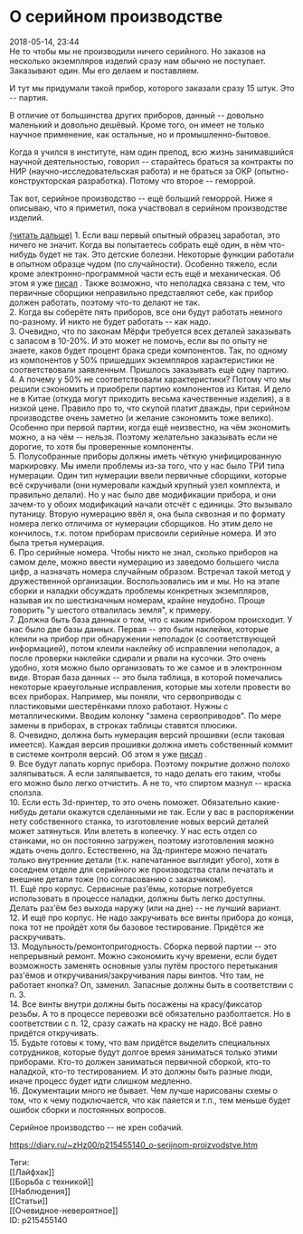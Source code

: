 О серийном производстве
========================

   
 2018-05-14, 23:44   
  Не то чтобы мы не производили ничего серийного. Но заказов на несколько экземпляров изделий сразу нам обычно не поступает. Заказывают один. Мы его делаем и поставляем.   
   
 И тут мы придумали такой прибор, которого заказали сразу 15 штук. Это -- партия.   
   
 В отличие от большинства других приборов, данный -- довольно маленький и довольно дешёвый. Кроме того, он имеет не только научное применение, как остальные, но и промышленно-бытовое.   
   
 Когда я учился в институте, нам один препод, всю жизнь занимавшийся научной деятельностью, говорил -- старайтесь браться за контракты по НИР (научно-исследовательская работа) и не браться за ОКР (опытно-конструкторская разработка). Потому что второе -- геморрой.   
   
 Так вот, серийное производство -- ещё больший геморрой. Ниже я описываю, что я приметил, пока участвовал в серийном производстве изделий.   
   
  [(читать дальше)](https://zHz00.diary.ru/p215455140.htm?index=1#linkmore215455140m1)    1. Если ваш первый опытный образец заработал, это ничего не значит. Когда вы попытаетесь собрать ещё один, в нём что-нибудь будет не так. Это детские болезни. Некоторые функции работали в опытном образце чудом (по случайности). Особенно тяжело, если кроме электронно-программной части есть ещё и механическая. Об этом я уже  [писал](Программа,%20электроника%20и%20механика%20надёжность)  . Также возможно, что неполадка связана с тем, что первичные сборщики неправильно представляют себе, как прибор должен работать, поэтому что-то делают не так.   
 2. Когда вы соберёте пять приборов, все они будут работать немного по-разному. И никто не будет работать -- как надо.   
 3. Очевидно, что по законам Мёрфи требуется всех деталей заказывать с запасом в 10-20%. И это может не помочь, если вы по опыту не знаете, каков будет процент брака среди компонентов. Так, по одному из компонентов у 50% пришедших экземпляров характеристики не соответствовали заявленным. Пришлось заказывать ещё одну партию.   
 4. А почему у 50% не соответствовали характеристики? Потому что мы решили сэкономить и приобрели партию компонентов из Китая. И дело не в Китае (откуда могут приходить весьма качественные изделия), а в низкой цене. Правило про то, что скупой платит дважды, при серийном производстве очень заметно (и желание сэкономить тоже велико). Особенно при первой партии, когда ещё неизвестно, на чём экономить можно, а на чём -- нельзя. Поэтому желательно заказывать если не дорогие, то хотя бы проверенные компоненты.   
 5. Полусобранные приборы должны иметь чёткую унифицированную маркировку. Мы имели проблемы из-за того, что у нас было ТРИ типа нумерации. Один тип нумерации ввели первичные сборщики, которые всё скручивали (они нумеровали каждый крупный узел комплекта, и правильно делали). Но у нас было две модификации прибора, и они зачем-то у обоих модификаций начали отсчёт с единицы. Это вызывало путаницу. Вторую нумерацию ввёл я, она была сквозная и по формату номера легко отличима от нумерации сборщиков. Но этим дело не кончилось, т.к. потом приборам присвоили серийные номера. И это была третья нумерация.   
 6. Про серийные номера. Чтобы никто не знал, сколько приборов на самом деле, можно ввести нумерацию из заведомо большего числа цифр, а назначать номера случайным образом. Встречал такой метод у дружественной организации. Воспользовались им и мы. Но на этапе сборки и наладки обсуждать проблемы конкретных экземпляров, называя их по шестизначным номерам, крайне неудобно. Проще говорить "у шестого отвалилась земля", к примеру.   
 7. Должна быть база данных о том, что с каким прибором происходит. У нас было две базы данных. Первая -- это были наклейки, которые клеили на прибор при обнаружении неполадок (с соответствующей информацией), потом клеили наклейку об исправлении неполадок, а после проверки наклейки сдирали и рвали на кусочки. Это очень удобно, хотя можно было организовать то же самое и в электронном виде. Вторая база данных -- это была таблица, в которой помечались некоторые краеугольные исправления, которые мы хотели провести во всех приборах. Например, мы поняли, что сервоприводы с пластиковыми шестерёнками плохо работают. Нужны с металлическими. Вводим колонку "замена сервоприводов". По мере замены в приборах, в строках таблицы ставятся плюсики.   
 8. Очевидно, должна быть нумерация версий прошивки (если таковая имеется). Каждая версия прошивки должна иметь собственный коммит в системе контроля версий. Об этом я уже  [писал](О%20версионности)  .   
 9. Все будут лапать корпус прибора. Поэтому покрытие должно полохо заляпываться. А если заляпывается, то надо делать его таким, чтобы его можно было легко отчистить. А не то, что спиртом мазнул -- краска сползла.   
 10. Если есть 3d-принтер, то это очень поможет. Обязательно какие-нибудь детали окажутся сделанными не так. Если у вас в распоряжении нету собственного станка, то изготовление новых версий деталей может затянуться. Или влететь в копеечку. У нас есть отдел со станками, но он постоянно загружен, поэтому изготовления можно ждать очень долго. Естественно, на 3д-принтере можно печатать только внутренние детали (т.к. напечатанное выглядит убого), хотя в соседнем отделе для серийного же производства стали печатать и внешние детали тоже (по согласованию с заказчиком).   
 11. Ещё про корпус. Сервисные раз'ёмы, которые потребуется использовать в процессе наладки, должны быть легко доступны. Делать раз'ём без выхода наружу (или на дне) -- не лучший вариант.   
 12. И ещё про корпус. Не надо закручивать все винты прибора до конца, пока тот не пройдёт хотя бы базовое тестирование. Придётся же раскручивать.   
 13. Модульность/ремонтопригодность. Сборка первой партии -- это непрерывный ремонт. Можно сэкономить кучу времени, если будет возможность заменять основные узлы путём простого перетыкания раз'ёмов и откручивания/закручивания пары винтов. Что там, не работает кнопка? Оп, заменил. Запасные должны быть в соответствии с п. 3.   
 14. Все винты внутри должны быть посажены на красу/фиксатор резьбы. А то в процессе перевозки всё обязательно разболтается. Но в соответствии с п. 12, сразу сажать на краску не надо. Всё равно придётся откручивать.   
 15. Будьте готовы к тому, что вам придётся выделить специальных сотрудников, которые будут долгое время заниматься только этими приборами. Кто-то должен заниматься первичной сборкой, кто-то наладкой, кто-то тестированием. И это должны быть разные люди, иначе процесс будет идти слишком медленно.   
 16. Документации много не бывает. Чем лучше нарисованы схемы о том, что к чему подключается, что как паяется и т.п., тем меньше будет ошибок сборки и постоянных вопросов.   
   
 Серийное производство -- не хрен собачий.     
    
 <https://diary.ru/~zHz00/p215455140_o-serijnom-proizvodstve.htm>   
   
 Теги:   
 [[Лайфхак]]   
 [[Борьба с техникой]]   
 [[Наблюдения]]   
 [[Статьи]]   
 [[Очевидное-невероятное]]   
 ID: p215455140